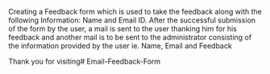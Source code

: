 Creating a Feedback form which is used to take the feedback along with the following Information: Name and Email ID. After the successful submission of the form by the user, a mail is sent to the user thanking him for his feedback and another mail is to be sent to the administrator consisting of the information provided by the user ie. Name, Email and Feedback

Thank you for visiting# Email-Feedback-Form
